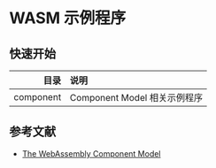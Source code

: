 # WASM 示例程序

## 快速开始

目录 | 说明
----:|:----
component | Component Model 相关示例程序

## 参考文献
- [The WebAssembly Component Model](https://component-model.bytecodealliance.org/introduction.html)
